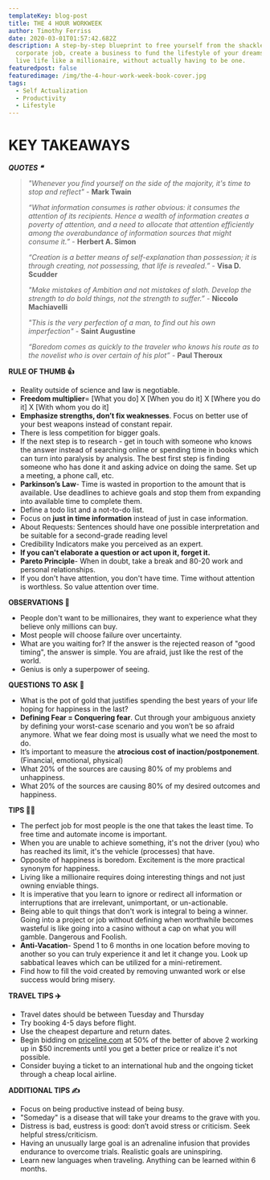 ```yaml
---
templateKey: blog-post
title: THE 4 HOUR WORKWEEK
author: Timothy Ferriss
date: 2020-03-01T01:57:42.682Z
description: A step-by-step blueprint to free yourself from the shackles of a
  corporate job, create a business to fund the lifestyle of your dreams, and
  live life like a millionaire, without actually having to be one.
featuredpost: false
featuredimage: /img/the-4-hour-work-week-book-cover.jpg
tags:
  - Self Actualization
  - Productivity
  - Lifestyle
---
```

# KEY TAKEAWAYS

***QUOTES ❝***

> *"Whenever you find yourself on the side of the majority, it's time to stop and reflect"* - **Mark Twain**
>
> *“What information consumes is rather obvious: it consumes the attention of its recipients. Hence a wealth of information creates a poverty of attention, and a need to allocate that attention efficiently among the overabundance of information sources that might consume it.”* - **Herbert A. Simon**
>
> *“Creation is a better means of self-explanation than possession; it is through creating, not possessing, that life is revealed.”* - **Visa D. Scudder**
>
> *"Make mistakes of Ambition and not mistakes of sloth. Develop the strength to do bold things, not the strength to suffer.”* - **Niccolo Machiavelli**
>
> *"This is the very perfection of a man, to find out his own imperfection"* - **Saint Augustine**
>
> *“Boredom comes as quickly to the traveler who knows his route as to the novelist who is over certain of his plot”* - **Paul Theroux**

**RULE OF THUMB 👍**

* Reality outside of science and law is negotiable.
* **Freedom multiplier**= \[What you do] X \[When you do it] X \[Where you do it] X \[With whom you do it]
* **Emphasize strengths, don’t fix weaknesses**. Focus on better use of your best weapons instead of constant repair.
* There is less competition for bigger goals.
* If the next step is to research - get in touch with someone who knows the answer instead of searching online or spending time in books which can turn into paralysis by analysis. The best first step is finding someone who has done it and asking advice on doing the same. Set up a meeting, a phone call, etc.
* **Parkinson’s Law**- Time is wasted in proportion to the amount that is available. Use deadlines to achieve goals and stop them from expanding into available time to complete them.
* Define a todo list and a not-to-do list.
* Focus on **just in time information** instead of just in case information.
* About Requests: Sentences should have one possible interpretation and be suitable for a second-grade reading level
* Credibility Indicators make you perceived as an expert.
* **If you can't elaborate a question or act upon it, forget it.**
* **Pareto Principle**- When in doubt, take a break and 80-20 work and personal relationships.
* If you don't have attention, you don't have time. Time without attention is worthless. So value attention over time.

**OBSERVATIONS 👀**

* People don't want to be millionaires, they want to experience what they believe only millions can buy.
* Most people will choose failure over uncertainty.
* What are you waiting for? If the answer is the rejected reason of "good timing", the answer is simple. You are afraid, just like the rest of the world.
* Genius is only a superpower of seeing.

**QUESTIONS TO ASK 💬**

* What is the pot of gold that justifies spending the best years of your life hoping for happiness in the last?
* **Defining Fear = Conquering fear**. Cut through your ambiguous anxiety by defining your worst-case scenario and you won’t be so afraid anymore. What we fear doing most is usually what we need the most to do.
* It’s important to measure the **atrocious cost of inaction/postponement**. (Financial, emotional, physical)
* What 20% of the sources are causing 80% of my problems and unhappiness.
* What 20% of the sources are causing 80% of my desired outcomes and happiness.

**TIPS 💁‍♂️**

* The perfect job for most people is the one that takes the least time. To free time and automate income is important.
* When you are unable to achieve something, it's not the driver (you) who has reached its limit, it's the vehicle (processes) that have.
* Opposite of happiness is boredom. Excitement is the more practical synonym for happiness.
* Living like a millionaire requires doing interesting things and not just owning enviable things.
* It is imperative that you learn to ignore or redirect all information or interruptions that are irrelevant, unimportant, or un-actionable.
* Being able to quit things that don't work is integral to being a winner. Going into a project or job without defining when worthwhile becomes wasteful is like going into a casino without a cap on what you will gamble. Dangerous and Foolish.
* **Anti-Vacation**- Spend 1 to 6 months in one location before moving to another so you can truly experience it and let it change you. Look up sabbatical leaves which can be utilized for a mini-retirement.
* Find how to fill the void created by removing unwanted work or else success would bring misery.

**TRAVEL TIPS ✈️**

* Travel dates should be between Tuesday and Thursday
* Try booking 4-5 days before flight.
* Use the cheapest departure and return dates.
* Begin bidding on [priceline.com](http://priceline.com/) at 50% of the better of above 2 working up in $50 increments until you get a better price or realize it's not possible.
* Consider buying a ticket to an international hub and the ongoing ticket through a cheap local airline.

**ADDITIONAL TIPS ✍️**

* Focus on being productive instead of being busy.
* "Someday" is a disease that will take your dreams to the grave with you.
* Distress is bad, eustress is good: don’t avoid stress or criticism. Seek helpful stress/criticism.
* Having an unusually large goal is an adrenaline infusion that provides endurance to overcome trials. Realistic goals are uninspiring.
* Learn new languages when traveling. Anything can be learned within 6 months.